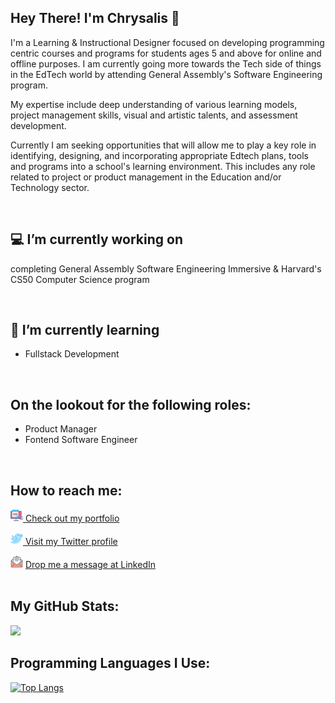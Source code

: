## Hey There! I'm Chrysalis :wave:	

I'm a Learning & Instructional Designer focused on developing programming centric courses and programs for students ages 5 and above for online and offline purposes. I am currently going more towards the Tech side of things in the EdTech world by attending General Assembly's Software Engineering program. 

My expertise include deep understanding of various learning models, project management skills, visual and artistic talents, and assessment development. 

Currently I am seeking opportunities that will allow me to play a key role in identifying, designing, and incorporating appropriate Edtech plans, tools and programs into a school's learning environment. This includes any role related to project or product management in the Education and/or Technology sector.

<br>

## :computer: I’m currently working on
completing General Assembly Software Engineering Immersive & Harvard's CS50 Computer Science program

<br>

## 🌱 I’m currently learning
- Fullstack Development

<br>


## On the lookout for the following roles:
- Product Manager
- Fontend Software Engineer

<br>

## How to reach me:

<img height="20" width="20" src="https://github.com/chrysaliswoon/chrysaliswoon/blob/main/Image%20Assets/web.png?raw=true"/><a href="https://chrysaliswoon.vercel.app/"> Check out my portfolio </a>

<img height="20" width="20" src="https://github.com/chrysaliswoon/chrysaliswoon/blob/main/Image%20Assets/twitter.png?raw=true"/><a href="https://twitter.com/chrysaliswoon"> Visit my Twitter profile </a>

<img height="20" width="20" src="https://github.com/chrysaliswoon/chrysaliswoon/blob/main/Image%20Assets/email.png?raw=true"> <a href="https://www.linkedin.com/in/chrysalis-woon-38376198/"> Drop me a message at LinkedIn </a>
<br><br>

## My GitHub Stats:

<img height="180em" src="https://github-readme-stats.vercel.app/api?username=chrysaliswoon&show_icons=true&hide_border=true&&count_private=true&include_all_commits=true" /> 

## Programming Languages I Use:
[![Top Langs](https://github-readme-stats.vercel.app/api/top-langs/?username=chrysaliswoon)](https://github.com/chrysaliswoon/github-readme-stats)
